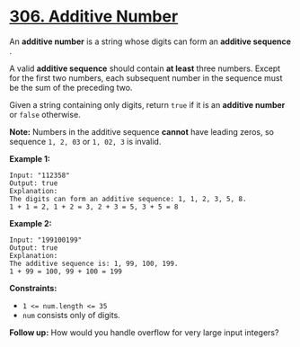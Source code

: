 # [306. Additive Number](https://leetcode.com/problems/additive-number/description/)

An **additive number**  is a string whose digits can form an **additive sequence** .

A valid **additive sequence**  should contain **at least**  three numbers. Except for the first two numbers, each subsequent number in the sequence must be the sum of the preceding two.

Given a string containing only digits, return `true` if it is an **additive number**  or `false` otherwise.

**Note:**  Numbers in the additive sequence **cannot**  have leading zeros, so sequence `1, 2, 03` or `1, 02, 3` is invalid.

**Example 1:** 

```
Input: "112358"
Output: true
Explanation: 
The digits can form an additive sequence: 1, 1, 2, 3, 5, 8. 
1 + 1 = 2, 1 + 2 = 3, 2 + 3 = 5, 3 + 5 = 8
```

**Example 2:** 

```
Input: "199100199"
Output: true
Explanation: 
The additive sequence is: 1, 99, 100, 199.
1 + 99 = 100, 99 + 100 = 199
```

**Constraints:** 

- `1 <= num.length <= 35`
- `num` consists only of digits.

**Follow up:**  How would you handle overflow for very large input integers?